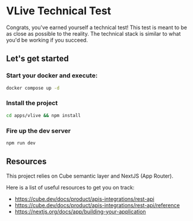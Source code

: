 # VLive Technical Test

Congrats, you've earned yourself a technical test!
This test is meant to be as close as possible to the reality. The technical stack is similar to what you'd be working if you succeed.

## Let's get started

### Start your docker and execute:

```bash
docker compose up -d
```

### Install the project

```bash
cd apps/vlive && npm install
```

### Fire up the dev server

```bash
npm run dev
```

## Resources

This project relies on Cube semantic layer and NextJS (App Router).

Here is a list of useful resources to get you on track:

* https://cube.dev/docs/product/apis-integrations/rest-api
* https://cube.dev/docs/product/apis-integrations/rest-api/reference
* https://nextjs.org/docs/app/building-your-application